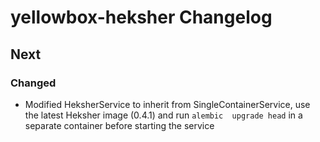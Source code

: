 # yellowbox-heksher Changelog
## Next
### Changed
* Modified HeksherService to inherit from SingleContainerService, use the latest Heksher image (0.4.1) and run `alembic 
  upgrade head` in a separate container before starting the service
